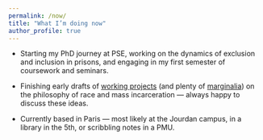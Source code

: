 ```yaml
---
permalink: /now/
title: "What I’m doing now"
author_profile: true
---
```


- Starting my PhD journey at PSE, working on the dynamics of exclusion and inclusion in prisons, and engaging in my first semester of coursework and seminars.  

- Finishing early drafts of [working projects](/working-projects/) (and plenty of [marginalia](/year-archive/)) on the philosophy of race and mass incarceration — always happy to discuss these ideas.  

- Currently based in Paris — most likely at the Jourdan campus, in a library in the 5th, or scribbling notes in a PMU.  
